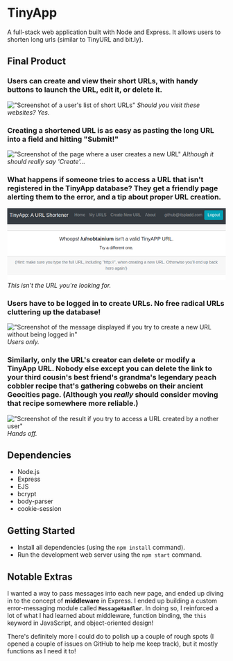 # TinyApp

A full-stack web application built with Node and Express. It allows users to shorten long urls (similar to TinyURL and bit.ly).

## Final Product

### Users can create and view their short URLs, with handy buttons to launch the URL, edit it, or delete it.

!["Screenshot of a user's list of short URLs"](#https://github.com/itspladd/tinyapp/blob/main/docs/urls_page.png)
*Should you visit these websites? Yes.*

### Creating a shortened URL is as easy as pasting the long URL into a field and hitting "Submit!"

!["Screenshot of the page where a user creates a new URL"](#https://github.com/itspladd/tinyapp/blob/main/docs/create_url.png)
*Although it should really say 'Create'...*

### What happens if someone tries to access a URL that isn't registered in the TinyApp database? They get a friendly page alerting them to the error, and a tip about proper URL creation.

!["Screenshot of the result if you try to access a nonexistent URL"](https://github.com/itspladd/tinyapp/blob/main/docs/bad_url.png)
*This isn't the URL you're looking for.*

### Users have to be logged in to create URLs. No free radical URLs cluttering up the database!

!["Screenshot of the message displayed if you try to create a new URL without being logged in"](#https://github.com/itspladd/tinyapp/blob/main/docs/must_login.png)
*Users only.*

### Similarly, only the URL's creator can delete or modify a TinyApp URL. Nobody else except you can delete the link to your third cousin's best friend's grandma's legendary peach cobbler recipe that's gathering cobwebs on their ancient Geocities page. (Although you *really* should consider moving that recipe somewhere more reliable.)

!["Screenshot of the result if you try to access a URL created by a nother user"](#https://github.com/itspladd/tinyapp/blob/main/docs/no_access.png)
*Hands off.*

## Dependencies

- Node.js
- Express
- EJS
- bcrypt
- body-parser
- cookie-session

## Getting Started

- Install all dependencies (using the `npm install` command).
- Run the development web server using the `npm start` command.

## Notable Extras

I wanted a way to pass messages into each new page, and ended up diving in to the concept of **middleware** in Express. I ended up building a custom error-messaging module called **`MessageHandler`**. In doing so, I reinforced a lot of what I had learned about middleware, function binding, the `this` keyword in JavaScript, and object-oriented design!

There's definitely more I could do to polish up a couple of rough spots (I opened a couple of issues on GitHub to help me keep track), but it mostly functions as I need it to!